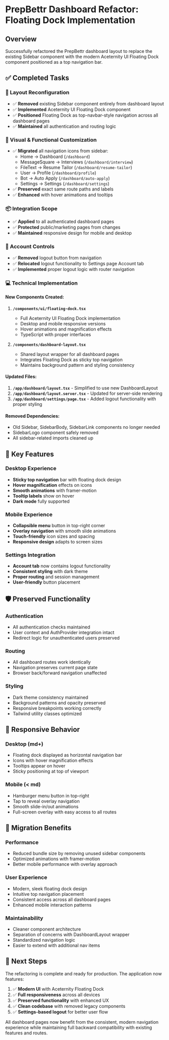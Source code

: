# PrepBettr Dashboard Refactor: Floating Dock Implementation

## Overview

Successfully refactored the PrepBettr dashboard layout to replace the existing Sidebar component with the modern Aceternity UI Floating Dock component positioned as a top navigation bar.

## ✅ Completed Tasks

### 🧩 Layout Reconfiguration
- ✅ **Removed** existing Sidebar component entirely from dashboard layout
- ✅ **Implemented** Aceternity UI Floating Dock component
- ✅ **Positioned** Floating Dock as top-navbar-style navigation across all dashboard pages
- ✅ **Maintained** all authentication and routing logic

### 🎨 Visual & Functional Customization
- ✅ **Migrated** all navigation icons from sidebar:
  - Home → Dashboard (`/dashboard`)
  - MessageSquare → Interviews (`/dashboard/interview`)
  - FileText → Resume Tailor (`/dashboard/resume-tailor`)
  - User → Profile (`/dashboard/profile`)
  - Bot → Auto Apply (`/dashboard/auto-apply`)
  - Settings → Settings (`/dashboard/settings`)
- ✅ **Preserved** exact same route paths and labels
- ✅ **Enhanced** with hover animations and tooltips

### 📦 Integration Scope
- ✅ **Applied** to all authenticated dashboard pages
- ✅ **Protected** public/marketing pages from changes
- ✅ **Maintained** responsive design for mobile and desktop

### 🔐 Account Controls
- ✅ **Removed** logout button from navigation
- ✅ **Relocated** logout functionality to Settings page Account tab
- ✅ **Implemented** proper logout logic with router navigation

### 💻 Technical Implementation

#### New Components Created:
1. **`/components/ui/floating-dock.tsx`**
   - Full Aceternity UI Floating Dock implementation
   - Desktop and mobile responsive versions
   - Hover animations and magnification effects
   - TypeScript with proper interfaces

2. **`/components/dashboard-layout.tsx`**
   - Shared layout wrapper for all dashboard pages
   - Integrates Floating Dock as sticky top navigation
   - Maintains background pattern and styling consistency

#### Updated Files:
1. **`/app/dashboard/layout.tsx`** - Simplified to use new DashboardLayout
2. **`/app/dashboard/layout.server.tsx`** - Updated for server-side rendering
3. **`/app/dashboard/settings/page.tsx`** - Added logout functionality with proper styling

#### Removed Dependencies:
- Old Sidebar, SidebarBody, SidebarLink components no longer needed
- SidebarLogo component safely removed
- All sidebar-related imports cleaned up

## 🎯 Key Features

### Desktop Experience
- **Sticky top navigation** bar with floating dock design
- **Hover magnification** effects on icons
- **Smooth animations** with framer-motion
- **Tooltip labels** show on hover
- **Dark mode** fully supported

### Mobile Experience
- **Collapsible menu** button in top-right corner
- **Overlay navigation** with smooth slide animations
- **Touch-friendly** icon sizes and spacing
- **Responsive design** adapts to screen sizes

### Settings Integration
- **Account tab** now contains logout functionality
- **Consistent styling** with dark theme
- **Proper routing** and session management
- **User-friendly** button placement

## 🛡️ Preserved Functionality

### Authentication
- All authentication checks maintained
- User context and AuthProvider integration intact
- Redirect logic for unauthenticated users preserved

### Routing
- All dashboard routes work identically
- Navigation preserves current page state
- Browser back/forward navigation unaffected

### Styling
- Dark theme consistency maintained
- Background patterns and opacity preserved
- Responsive breakpoints working correctly
- Tailwind utility classes optimized

## 📱 Responsive Behavior

### Desktop (md+)
- Floating dock displayed as horizontal navigation bar
- Icons with hover magnification effects
- Tooltips appear on hover
- Sticky positioning at top of viewport

### Mobile (< md)
- Hamburger menu button in top-right
- Tap to reveal overlay navigation
- Smooth slide-in/out animations
- Full-screen overlay with easy access to all routes

## 🔄 Migration Benefits

### Performance
- Reduced bundle size by removing unused sidebar components
- Optimized animations with framer-motion
- Better mobile performance with overlay approach

### User Experience
- Modern, sleek floating dock design
- Intuitive top navigation placement
- Consistent access across all dashboard pages
- Enhanced mobile interaction patterns

### Maintainability
- Cleaner component architecture
- Separation of concerns with DashboardLayout wrapper
- Standardized navigation logic
- Easier to extend with additional nav items

## 🚀 Next Steps

The refactoring is complete and ready for production. The application now features:

1. ✅ **Modern UI** with Aceternity Floating Dock
2. ✅ **Full responsiveness** across all devices  
3. ✅ **Preserved functionality** with enhanced UX
4. ✅ **Clean codebase** with removed legacy components
5. ✅ **Settings-based logout** for better user flow

All dashboard pages now benefit from the consistent, modern navigation experience while maintaining full backward compatibility with existing features and routes.
